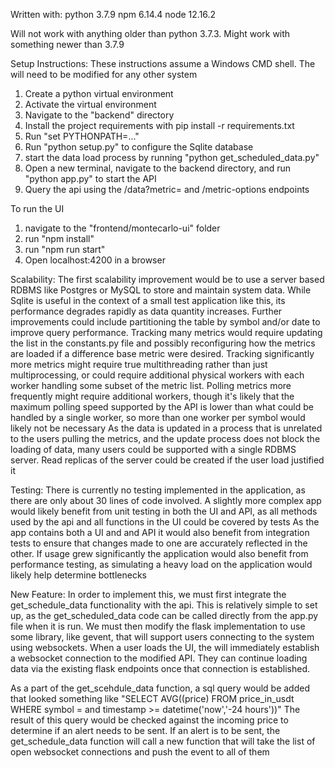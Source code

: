 Written with:
python 3.7.9
npm 6.14.4
node 12.16.2

Will not work with anything older than python 3.7.3. 
Might work with something newer than 3.7.9

Setup Instructions:
These instructions assume a Windows CMD shell. The will need to be modified for any other system

1. Create a python virtual environment
2. Activate the virtual environment 
3. Navigate to the "backend" directory
4. Install the project requirements with pip install -r requirements.txt
5. Run "set PYTHONPATH=.\.."
6. Run "python setup.py" to configure the Sqlite database
7. start the data load process by running "python get_scheduled_data.py"
8. Open a new terminal, navigate to the backend directory, and run "python app.py" to start the API
9. Query the api using the /data?metric=<metric-name> and /metric-options endpoints

To run the UI

1. navigate to the "frontend/montecarlo-ui" folder
2. run "npm install"
3. run "npm run start"
4. Open localhost:4200 in a browser


Scalability:
The first scalability improvement would be to use a server based RDBMS like Postgres or MySQL to store and maintain system data. While Sqlite is useful in the context of a small test application like this, its performance degrades rapidly as data quantity increases.
Further improvements could include partitioning the table by symbol and/or date to improve query performance.
Tracking many metrics would require updating the list in the constants.py file and possibly reconfiguring how the metrics are loaded if a difference base metric were desired.
Tracking significantly more metrics might require true multithreading rather than just multiprocessing, or could require additional physical workers with each worker handling some subset of the metric list.
Polling metrics more frequently might require additional workers, though it's likely that the maximum polling speed supported by the API is lower than what could be handled by a single worker, so more than one worker per symbol would likely not be necessary
As the data is updated in a process that is unrelated to the users pulling the metrics, and the update process does not block the loading of data, many users could be supported with a single RDBMS server. Read replicas of the server could be created if the user load justified it


Testing:
There is currently no testing implemented in the application, as there are only about 30 lines of code involved.
A slightly more complex app would likely benefit from unit testing in both the UI and API, as all methods used by the api and all functions in the UI could be covered by tests
As the app contains both a UI and and API it would also benefit from integration tests to ensure that changes made to one are accurately reflected in the other.
If usage grew significantly the application would also benefit from performance testing, as simulating a heavy load on the application would likely help determine bottlenecks


New Feature:
In order to implement this, we must first integrate the get_schedule_data functionality with the api. This is relatively simple to set up, as the get_scheduled_data code can be called directly from the app.py file when it is run.
We must then modify the flask implementation to use some library, like gevent, that will support users connecting to the system using websockets.
When a user loads the UI, the will immediately establish a websocket connection to the modified API. They can continue loading data via the existing flask endpoints once that connection is established.

As a part of the get_scehdule_data function, a sql query would be added that looked something like "SELECT AVG((price) FROM price_in_usdt WHERE symbol = <symbol> and timestamp >= datetime('now','-24 hours'))"
The result of this query would be checked against the incoming price to determine if an alert needs to be sent.
If an alert is to be sent, the get_schedule_data function will call a new function that will take the list of open websocket connections and push the event to all of them